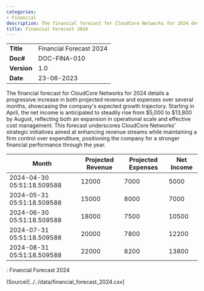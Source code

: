 ```yaml
---
categories:
- Financial
description: The financial forecast for CloudCore Networks for 2024 details a progressive increase in both projected revenue and expenses over several months, showcasin the company's expected growth trajectory.
title: Financial Forecast 2024
---
```


|              |                                     |
|--------------|-------------------------------------|
| **Title**    | Financial Forecast 2024             |
| **Doc#**     | DOC-FINA-010 |
| **Version**  | 1.0                                 |
| **Date**     | 23-06-2023                              |

The financial forecast for CloudCore Networks for 2024 details a progressive
increase in both projected revenue and expenses over several months, showcasing
the company's expected growth trajectory. Starting in April, the net income is
anticipated to steadily rise from $5,000 to $13,800 by August, reflecting both
an expansion in operational scale and effective cost management. This forecast
underscores CloudCore Networks' strategic initiatives aimed at enhancing revenue
streams while maintaining a firm control over expenditure, positioning the
company for a stronger financial performance through the year.


| Month                       | Projected Revenue | Projected Expenses | Net Income |
|-----------------------------|-------------------|--------------------|------------|
| 2024-04-30 05:51:18.509588  | 12000             | 7000               | 5000       |
| 2024-05-31 05:51:18.509588  | 15000             | 8000               | 7000       |
| 2024-06-30 05:51:18.509588  | 18000             | 7500               | 10500      |
| 2024-07-31 05:51:18.509588  | 20000             | 7800               | 12200      |
| 2024-08-31 05:51:18.509588  | 22000             | 8200               | 13800      |

: Financial Forecast 2024

(Source)[../../data/financial_forecast_2024.csv]